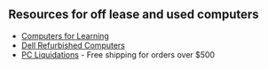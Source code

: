 ## Resources for off lease and used computers
* [Computers for Learning](https://computersforlearning.gov/htm/hp_schooleducation.htm)
* [Dell Refurbished Computers](https://dellrefurbished.com)
* [PC Liquidations](https://www.pcliquidations.com/) - Free shipping for orders over $500
